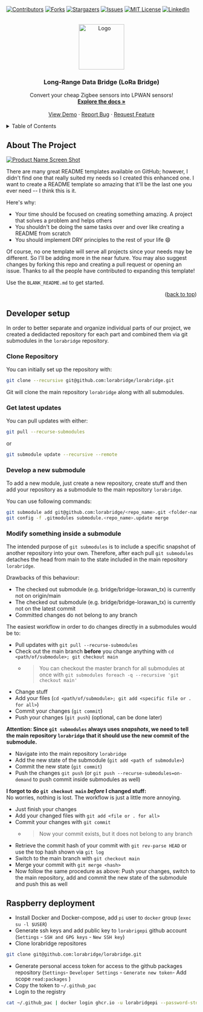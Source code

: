 <!-- PROJECT SHIELDS -->
<!--
*** I'm using markdown "reference style" links for readability.
*** Reference links are enclosed in brackets [ ] instead of parentheses ( ).
*** See the bottom of this document for the declaration of the reference variables
*** for contributors-url, forks-url, etc. This is an optional, concise syntax you may use.
*** https://www.markdownguide.org/basic-syntax/#reference-style-links
-->
[![Contributors][contributors-shield]][contributors-url]
[![Forks][forks-shield]][forks-url]
[![Stargazers][stars-shield]][stars-url]
[![Issues][issues-shield]][issues-url]
[![MIT License][license-shield]][license-url]
[![LinkedIn][linkedin-shield]][linkedin-url]


<!-- Improved compatibility of back to top link: See: https://github.com/othneildrew/Best-README-Template/pull/73 -->
<a name="readme-top"></a>
<!--
*** Thanks for checking out the Best-README-Template. If you have a suggestion
*** that would make this better, please fork the repo and create a pull request
*** or simply open an issue with the tag "enhancement".
*** Don't forget to give the project a star!
*** Thanks again! Now go create something AMAZING! :D
-->

<!-- PROJECT LOGO -->
<br />
<div align="center">
  <a href="[https://github.com/othneildrew/Best-README-Template](https://github.com/lorabridge/lorabridge)">
    <img src="https://github.com/lorabridge/docs-internal/blob/main/literature/docs/assets/loradatabridge_logo_large.png" alt="Logo" width="120">
  </a>

  <h3 align="center">Long-Range Data Bridge (LoRa Bridge)</h3>

  <p align="center">
    Convert your cheap Zigbee sensors into LPWAN sensors!
    <br />
    <a href="https://github.com/othneildrew/Best-README-Template"><strong>Explore the docs »</strong></a>
    <br />
    <br />
    <a href="https://github.com/othneildrew/Best-README-Template">View Demo</a>
    ·
    <a href="https://github.com/othneildrew/Best-README-Template/issues">Report Bug</a>
    ·
    <a href="https://github.com/othneildrew/Best-README-Template/issues">Request Feature</a>
  </p>
</div>

<!-- TABLE OF CONTENTS -->
<details>
  <summary>Table of Contents</summary>
  <ol>
    <li>
      <a href="#about-the-project">About The Project</a>
      <ul>
        <li><a href="#built-with">Built With</a></li>
      </ul>
    </li>
    <li>
      <a href="#getting-started">Getting Started</a>
      <ul>
        <li><a href="#prerequisites">Prerequisites</a></li>
        <li><a href="#installation">Installation</a></li>
      </ul>
    </li>
    <li><a href="#usage">Usage</a></li>
    <li><a href="#contributing">Contributing</a></li>
    <li><a href="#license">License</a></li>
    <li><a href="#contact">Contact</a></li>
    <li><a href="#acknowledgments">Acknowledgments</a></li>
  </ol>
</details>



<!-- ABOUT THE PROJECT -->
## About The Project

[![Product Name Screen Shot][product-screenshot]](https://example.com)

There are many great README templates available on GitHub; however, I didn't find one that really suited my needs so I created this enhanced one. I want to create a README template so amazing that it'll be the last one you ever need -- I think this is it.

Here's why:
* Your time should be focused on creating something amazing. A project that solves a problem and helps others
* You shouldn't be doing the same tasks over and over like creating a README from scratch
* You should implement DRY principles to the rest of your life :smile:

Of course, no one template will serve all projects since your needs may be different. So I'll be adding more in the near future. You may also suggest changes by forking this repo and creating a pull request or opening an issue. Thanks to all the people have contributed to expanding this template!

Use the `BLANK_README.md` to get started.

<p align="right">(<a href="#readme-top">back to top</a>)</p>


## Developer setup
In order to better separate and organize individual parts of our project, we created a dedidacted repository for each part and combined them via git submodules in the `lorabridge` repository.

### Clone Repository

You can initially set up the repository with:

```bash
git clone --recursive git@github.com:lorabridge/lorabridge.git
```

Git will clone the main repository `lorabridge` along with all submodules.


### Get latest updates

You can pull updates with either:

```bash
git pull --recurse-submodules
```

or

```bash
git submodule update --recursive --remote
```

### Develop a new submodule

To add a new module, just create a new repository, create stuff and then add your repository as a submodule to the main repository `lorabridge`.

You can use following commands:

```bash
git submodule add git@github.com:lorabridge/<repo_name>.git <folder-name>
git config -f .gitmodules submodule.<repo_name>.update merge
```

### Modify something inside a submodule

The intended purpose of `git submodules` is to include a specific snapshot of another repository into your own.
Therefore, after each pull `git submodules` detaches the head from main to the state included in the main repository `lorabridge`.

Drawbacks of this behaviour:

- The checked out submodule (e.g. bridge/bridge-lorawan_tx) is currently not on origin/main
- The checked out submodule (e.g. bridge/bridge-lorawan_tx) is currently not on the latest commit
- Committed changes do not belong to any branch

The easiest workflow in order to do changes directly in a submodules would be to:

- Pull updates with `git pull --recurse-submodules`
- Check out the main branch __before__ you change anything with `cd <path/of/submodule>; git checkout main`
  - > You can checkout the master branch for all submodules at once with `git submodules foreach -q --recursive 'git checkout main'`
- Change stuff
- Add your files (`cd <path/of/submodule>; git add <specific file or . for all>`)
- Commit your changes (`git commit`)
- Push your changes (`git push`) (optional, can be done later)

__Attention: Since `git submodules` always uses _snapshots_, we need to tell the main repository `lorabridge` that it should use the new commit of the submodule.__

- Navigate into the main repository `lorabridge`
- Add the new state of the submodule (`git add <path of submodule>`)
- Commit the new state (`git commit`)
- Push the changes `git push` (or `git push --recurse-submodules=on-demand` to push commit inside submodules as well)

__I forgot to do `git checkout main` _before_ I changed stuff:__  
No worries, nothing is lost. The workflow is just a little more annoying.

- Just finish your changes
- Add your changed files with `git add <file or . for all>`
- Commit your changes with `git commit`
  - > Now your commit exists, but it does not belong to any branch
- Retrieve the commit hash of your commit with `git rev-parse HEAD` or use the top hash shown via `git log`
- Switch to the main branch with `git checkout main`
- Merge your commit with `git merge <hash>`
- Now follow the same procedure as above: Push your changes, switch to the main repository, add and commit the new state of the submodule and push this as well

## Raspberry deployment

- Install Docker and Docker-compose, add `pi` user to `docker` group (`exec su -l $USER`)
- Generate ssh keys and add public key to `lorabrigepi` github account (`Settings` - `SSH and GPG keys` - `New SSH key`)
- Clone lorabridge repositores
```bash
git clone git@github.com:lorabridge/lorabridge.git
```
- Generate personal access token for access to the github packages repository (`Settings`- `Developer Settings` - `Generate new token`- Add scope `read:packages` )
- Copy the token to `~/.github_pac`
- Login to the registry
```bash
cat ~/.github_pac | docker login ghcr.io -u lorabridgepi --password-stdin
```


<!-- MARKDOWN LINKS & IMAGES -->
<!-- https://www.markdownguide.org/basic-syntax/#reference-style-links -->
[contributors-shield]: https://img.shields.io/github/contributors/othneildrew/Best-README-Template.svg?style=for-the-badge
[contributors-url]: https://github.com/lorabridge/lorabridge/graphs/contributors
[forks-shield]: https://img.shields.io/github/forks/othneildrew/Best-README-Template.svg?style=for-the-badge
[forks-url]: https://github.com/othneildrew/Best-README-Template/network/members
[stars-shield]: https://img.shields.io/github/stars/othneildrew/Best-README-Template.svg?style=for-the-badge
[stars-url]: https://github.com/othneildrew/Best-README-Template/stargazers
[issues-shield]: https://img.shields.io/github/issues/othneildrew/Best-README-Template.svg?style=for-the-badge
[issues-url]: https://github.com/othneildrew/Best-README-Template/issues
[license-shield]: https://img.shields.io/github/license/othneildrew/Best-README-Template.svg?style=for-the-badge
[license-url]: https://github.com/othneildrew/Best-README-Template/blob/master/LICENSE.txt
[linkedin-shield]: https://img.shields.io/badge/-LinkedIn-black.svg?style=for-the-badge&logo=linkedin&colorB=555
[linkedin-url]: https://linkedin.com/in/othneildrew
[product-screenshot]: images/screenshot.png
[Next.js]: https://img.shields.io/badge/next.js-000000?style=for-the-badge&logo=nextdotjs&logoColor=white
[Next-url]: https://nextjs.org/
[React.js]: https://img.shields.io/badge/React-20232A?style=for-the-badge&logo=react&logoColor=61DAFB
[React-url]: https://reactjs.org/
[Vue.js]: https://img.shields.io/badge/Vue.js-35495E?style=for-the-badge&logo=vuedotjs&logoColor=4FC08D
[Vue-url]: https://vuejs.org/
[Angular.io]: https://img.shields.io/badge/Angular-DD0031?style=for-the-badge&logo=angular&logoColor=white
[Angular-url]: https://angular.io/
[Svelte.dev]: https://img.shields.io/badge/Svelte-4A4A55?style=for-the-badge&logo=svelte&logoColor=FF3E00
[Svelte-url]: https://svelte.dev/
[Laravel.com]: https://img.shields.io/badge/Laravel-FF2D20?style=for-the-badge&logo=laravel&logoColor=white
[Laravel-url]: https://laravel.com
[Bootstrap.com]: https://img.shields.io/badge/Bootstrap-563D7C?style=for-the-badge&logo=bootstrap&logoColor=white
[Bootstrap-url]: https://getbootstrap.com
[JQuery.com]: https://img.shields.io/badge/jQuery-0769AD?style=for-the-badge&logo=jquery&logoColor=white
[JQuery-url]: https://jquery.com 
